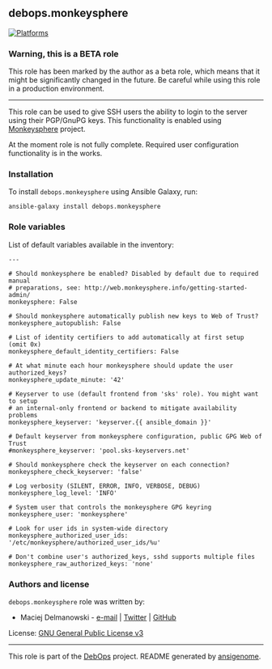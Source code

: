 ## debops.monkeysphere

[![Platforms](http://img.shields.io/badge/platforms-debian%20|%20ubuntu-lightgrey.svg)](#)

### Warning, this is a BETA role

This role has been marked by the author as a beta role, which means that it
might be significantly changed in the future. Be careful while using this role
in a production environment.

***
This role can be used to give SSH users the ability to login to the server
using their PGP/GnuPG keys. This functionality is enabled using
[Monkeysphere](http://web.monkeysphere.info/) project.

At the moment role is not fully complete. Required user configuration
functionality is in the works.

### Installation

To install `debops.monkeysphere` using Ansible Galaxy, run:

    ansible-galaxy install debops.monkeysphere




### Role variables

List of default variables available in the inventory:

    ---
    
    # Should monkeysphere be enabled? Disabled by default due to required manual
    # preparations, see: http://web.monkeysphere.info/getting-started-admin/
    monkeysphere: False
    
    # Should monkeysphere automatically publish new keys to Web of Trust?
    monkeysphere_autopublish: False
    
    # List of identity certifiers to add automatically at first setup (omit 0x)
    monkeysphere_default_identity_certifiers: False
    
    # At what minute each hour monkeysphere should update the user authorized_keys?
    monkeysphere_update_minute: '42'
    
    # Keyserver to use (default frontend from 'sks' role). You might want to setup
    # an internal-only frontend or backend to mitigate availability problems
    monkeysphere_keyserver: 'keyserver.{{ ansible_domain }}'
    
    # Default keyserver from monkeysphere configuration, public GPG Web of Trust
    #monkeysphere_keyserver: 'pool.sks-keyservers.net'
    
    # Should monkeysphere check the keyserver on each connection?
    monkeysphere_check_keyserver: 'false'
    
    # Log verbosity (SILENT, ERROR, INFO, VERBOSE, DEBUG)
    monkeysphere_log_level: 'INFO'
    
    # System user that controls the monkeysphere GPG keyring
    monkeysphere_user: 'monkeysphere'
    
    # Look for user ids in system-wide directory
    monkeysphere_authorized_user_ids: '/etc/monkeysphere/authorized_user_ids/%u'
    
    # Don't combine user's authorized_keys, sshd supports multiple files
    monkeysphere_raw_authorized_keys: 'none'





### Authors and license

`debops.monkeysphere` role was written by:

- Maciej Delmanowski - [e-mail](mailto:drybjed@gmail.com) | [Twitter](https://twitter.com/drybjed) | [GitHub](https://github.com/drybjed)


License: [GNU General Public License v3](https://tldrlegal.com/license/gnu-general-public-license-v3-(gpl-3))


***

This role is part of the [DebOps](http://debops.org/) project. README generated by [ansigenome](https://github.com/nickjj/ansigenome/).

